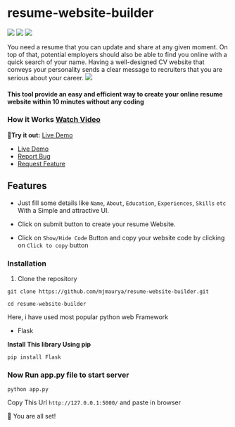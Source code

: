 # resume-website-builder

![](https://img.shields.io/github/stars/mjmaurya/resume-website-builder)
![](https://img.shields.io/github/forks/mjmaurya/resume-website-builder)
![](https://img.shields.io/github/license/mjmaurya/resume-website-builder)

You need a resume that you can update and share at any given moment. On top of that, potential employers should also be able to find you online with a quick search of your name. Having a well-designed CV website that conveys your personality sends a clear message to recruiters that you are serious about your career.
![](https://user-images.githubusercontent.com/45433443/91645295-9625ac00-ea61-11ea-8e49-7201dc401e37.png)



#### This tool provide an easy and efficient way to create your online resume website within 10 minutes without any coding

### How it Works [Watch Video](https://youtu.be/HMUmI9kfSDc)

🚀**Try it out:** [Live Demo](http://www.codescript.run/)

- [Live Demo](http://www.codescript.run/)
- [Report Bug](https://github.com/mjmaurya/resume-website-builder/issues/new/choose)
- [Request Feature](https://github.com/mjmaurya/resume-website-builder/issues/new/choose)

## Features

- Just fill some details like ```Name```, ```About```, ```Education```, ```Experiences```, ```Skills``` ```etc``` With a Simple and attractive UI.

- Click on submit button to create your resume Website.
- Click on ```Show/Hide Code``` Button and copy your website code by clicking on ```Click to copy``` button

### Installation
1. Clone the repository

```git clone https://github.com/mjmaurya/resume-website-builder.git```

```cd resume-website-builder```

Here, i have used most popular python web Framework
- Flask

**Install This library Using pip**

```pip install Flask```

### Now Run app.py file to start server

```python app.py```

Copy This Url ```http://127.0.0.1:5000/``` and paste in browser

🌟 You are all set!
